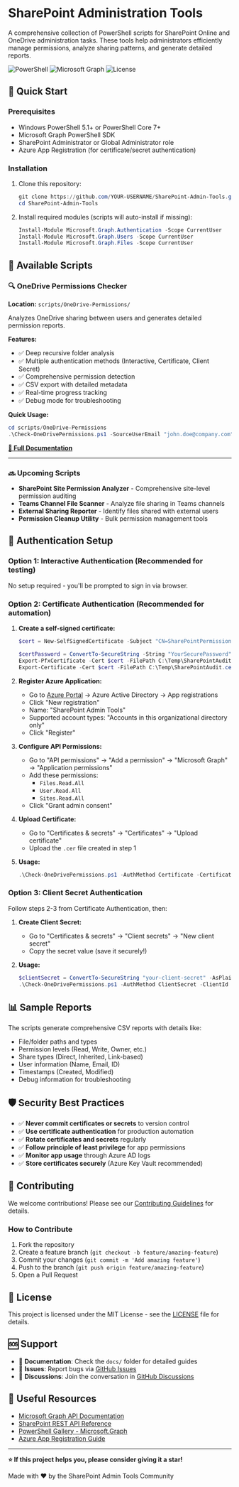 # SharePoint Administration Tools

A comprehensive collection of PowerShell scripts for SharePoint Online and OneDrive administration tasks. These tools help administrators efficiently manage permissions, analyze sharing patterns, and generate detailed reports.

![PowerShell](https://img.shields.io/badge/PowerShell-5.1%2B-blue)
![Microsoft Graph](https://img.shields.io/badge/Microsoft%20Graph-API-green)
![License](https://img.shields.io/badge/license-MIT-brightgreen)

## 🚀 Quick Start

### Prerequisites
- Windows PowerShell 5.1+ or PowerShell Core 7+
- Microsoft Graph PowerShell SDK
- SharePoint Administrator or Global Administrator role
- Azure App Registration (for certificate/secret authentication)

### Installation
1. Clone this repository:
   ```powershell
   git clone https://github.com/YOUR-USERNAME/SharePoint-Admin-Tools.git
   cd SharePoint-Admin-Tools
   ```

2. Install required modules (scripts will auto-install if missing):
   ```powershell
   Install-Module Microsoft.Graph.Authentication -Scope CurrentUser
   Install-Module Microsoft.Graph.Users -Scope CurrentUser
   Install-Module Microsoft.Graph.Files -Scope CurrentUser
   ```

## 📁 Available Scripts

### 🔍 OneDrive Permissions Checker
**Location:** `scripts/OneDrive-Permissions/`

Analyzes OneDrive sharing between users and generates detailed permission reports.

**Features:**
- ✅ Deep recursive folder analysis
- ✅ Multiple authentication methods (Interactive, Certificate, Client Secret)
- ✅ Comprehensive permission detection
- ✅ CSV export with detailed metadata
- ✅ Real-time progress tracking
- ✅ Debug mode for troubleshooting

**Quick Usage:**
```powershell
cd scripts/OneDrive-Permissions
.\Check-OneDrivePermissions.ps1 -SourceUserEmail "john.doe@company.com" -TargetUserEmail "jane.smith@company.com"
```

**[📖 Full Documentation](scripts/OneDrive-Permissions/README.md)**

---

### 🔜 Upcoming Scripts
- **SharePoint Site Permission Analyzer** - Comprehensive site-level permission auditing
- **Teams Channel File Scanner** - Analyze file sharing in Teams channels
- **External Sharing Reporter** - Identify files shared with external users
- **Permission Cleanup Utility** - Bulk permission management tools

## 🔐 Authentication Setup

### Option 1: Interactive Authentication (Recommended for testing)
No setup required - you'll be prompted to sign in via browser.

### Option 2: Certificate Authentication (Recommended for automation)

1. **Create a self-signed certificate:**
   ```powershell
   $cert = New-SelfSignedCertificate -Subject "CN=SharePointPermissionsAudit" -CertStoreLocation "Cert:\CurrentUser\My" -KeyExportPolicy Exportable -KeySpec Signature -KeyLength 2048 -KeyAlgorithm RSA -HashAlgorithm SHA256 -NotAfter (Get-Date).AddDays(365)
   
   $certPassword = ConvertTo-SecureString -String "YourSecurePassword" -Force -AsPlainText
   Export-PfxCertificate -Cert $cert -FilePath C:\Temp\SharePointAudit.pfx -Password $certPassword
   Export-Certificate -Cert $cert -FilePath C:\Temp\SharePointAudit.cer
   ```

2. **Register Azure Application:**
   - Go to [Azure Portal](https://portal.azure.com) → Azure Active Directory → App registrations
   - Click "New registration"
   - Name: "SharePoint Admin Tools"
   - Supported account types: "Accounts in this organizational directory only"
   - Click "Register"

3. **Configure API Permissions:**
   - Go to "API permissions" → "Add a permission" → "Microsoft Graph" → "Application permissions"
   - Add these permissions:
     - `Files.Read.All`
     - `User.Read.All`
     - `Sites.Read.All`
   - Click "Grant admin consent"

4. **Upload Certificate:**
   - Go to "Certificates & secrets" → "Certificates" → "Upload certificate"
   - Upload the `.cer` file created in step 1

5. **Usage:**
   ```powershell
   .\Check-OneDrivePermissions.ps1 -AuthMethod Certificate -CertificatePath "C:\Temp\SharePointAudit.pfx" -ClientId "your-app-id" -TenantId "your-tenant-id"
   ```

### Option 3: Client Secret Authentication

Follow steps 2-3 from Certificate Authentication, then:

1. **Create Client Secret:**
   - Go to "Certificates & secrets" → "Client secrets" → "New client secret"
   - Copy the secret value (save it securely!)

2. **Usage:**
   ```powershell
   $clientSecret = ConvertTo-SecureString "your-client-secret" -AsPlainText -Force
   .\Check-OneDrivePermissions.ps1 -AuthMethod ClientSecret -ClientId "your-app-id" -TenantId "your-tenant-id" -ClientSecret $clientSecret
   ```

## 📊 Sample Reports

The scripts generate comprehensive CSV reports with details like:
- File/folder paths and types
- Permission levels (Read, Write, Owner, etc.)
- Share types (Direct, Inherited, Link-based)
- User information (Name, Email, ID)
- Timestamps (Created, Modified)
- Debug information for troubleshooting

## 🛡️ Security Best Practices

- ✅ **Never commit certificates or secrets** to version control
- ✅ **Use certificate authentication** for production automation
- ✅ **Rotate certificates and secrets** regularly
- ✅ **Follow principle of least privilege** for app permissions
- ✅ **Monitor app usage** through Azure AD logs
- ✅ **Store certificates securely** (Azure Key Vault recommended)

## 🤝 Contributing

We welcome contributions! Please see our [Contributing Guidelines](CONTRIBUTING.md) for details.

### How to Contribute
1. Fork the repository
2. Create a feature branch (`git checkout -b feature/amazing-feature`)
3. Commit your changes (`git commit -m 'Add amazing feature'`)
4. Push to the branch (`git push origin feature/amazing-feature`)
5. Open a Pull Request

## 📝 License

This project is licensed under the MIT License - see the [LICENSE](LICENSE) file for details.

## 🆘 Support

- 📖 **Documentation**: Check the `docs/` folder for detailed guides
- 🐛 **Issues**: Report bugs via [GitHub Issues](https://github.com/YOUR-USERNAME/SharePoint-Admin-Tools/issues)
- 💬 **Discussions**: Join the conversation in [GitHub Discussions](https://github.com/YOUR-USERNAME/SharePoint-Admin-Tools/discussions)

## 🔗 Useful Resources

- [Microsoft Graph API Documentation](https://docs.microsoft.com/en-us/graph/)
- [SharePoint REST API Reference](https://docs.microsoft.com/en-us/sharepoint/dev/sp-add-ins/rest-api-reference)
- [PowerShell Gallery - Microsoft.Graph](https://www.powershellgallery.com/packages/Microsoft.Graph)
- [Azure App Registration Guide](https://docs.microsoft.com/en-us/azure/active-directory/develop/quickstart-register-app)

---

**⭐ If this project helps you, please consider giving it a star!**

Made with ❤️ by the SharePoint Admin Tools Community
